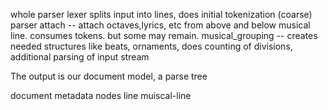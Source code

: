 whole parser
  lexer
     splits input into lines, does initial tokenization (coarse)
  parser
    attach
       -- attach octaves,lyrics, etc from above and below musical line. consumes tokens. but some may remain.
    musical_grouping
       -- creates needed structures like beats, ornaments, does counting of divisions, additional parsing of input stream


The output is our document model, a parse tree

document
   metadata
   nodes
      line
      muiscal-line
